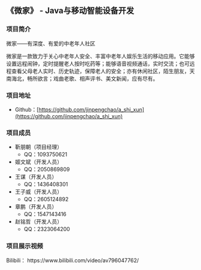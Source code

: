 ## 《微家》 - Java与移动智能设备开发


### 项目简介

微家——有深度、有爱的中老年人社区

微家是一款致力于关心中老年人安全、丰富中老年人娱乐生活的移动应用。它能够设置远程闹钟，定时提醒老人按时吃药等；能够语音视频通话，实时交流；也可远程查看父母老人实时、历史轨迹，保障老人的安全；亦有休闲社区，陌生朋友，天南海北，畅所欲言；戏曲老歌、相声评书、美文新闻，应有尽有。



### 项目地址
- Github：[https://github.com/jinpengchao/a_shi_xun](https://github.com/jinpengchao/a_shi_xun)

### 项目成员

- 靳朋朝（项目经理）
  - QQ：1093750621
- 姬文斌（开发人员）
  - QQ：2050869809
- 王谋（开发人员）
  - QQ：1436408301
- 王子威（开发人员）
  - QQ：2605124892
- 章鹏（开发人员）
  - QQ：1547143416
- 赵铭哲（开发人员）
  - QQ：2323064200


### 项目展示视频

<p>
  Bilibili： https://www.bilibili.com/video/av796047762/
</p>
